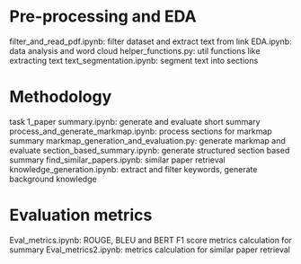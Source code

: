 # Pre-processing and EDA
filter_and_read_pdf.ipynb: filter dataset and extract text from link
EDA.ipynb: data analysis and word cloud
helper_functions.py: util functions like extracting text
text_segmentation.ipynb: segment text into sections

# Methodology
task 1_paper summary.ipynb: generate and evaluate short summary
process_and_generate_markmap.ipynb: process sections for markmap summary
markmap_generation_and_evaluation.py: generate markmap and evaluate
section_based_summary.ipynb: generate structured section based summary
find_similar_papers.ipynb: similar paper retrieval
knowledge_generation.ipynb: extract and filter keywords, generate background knowledge

# Evaluation metrics
Eval_metrics.ipynb: ROUGE, BLEU and BERT F1 score metrics calculation for summary
Eval_metrics2.ipynb: metrics calculation for similar paper retrieval
